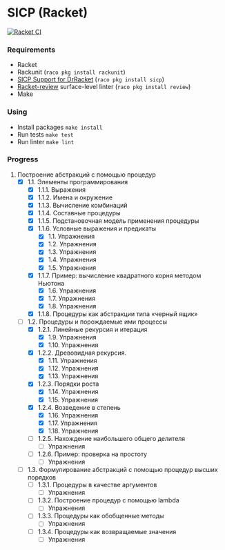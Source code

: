 # SICP (Racket)

[![Racket CI](https://github.com/AnastasiaKv/SICP/actions/workflows/racketci.yml/badge.svg)](https://github.com/AnastasiaKv/SICP/actions/workflows/racketci.yml)

### Requirements

- Racket
- Rackunit (`raco pkg install rackunit`)
- [SICP Support for DrRacket](https://docs.racket-lang.org/sicp-manual/index.html) (`raco pkg install sicp`)
- [Racket-review](https://github.com/Bogdanp/racket-review) surface-level linter (`raco pkg install review`)
- Make

### Using

- Install packages `make install`
- Run tests `make test`
- Run linter `make lint`

### Progress

1. Построение абстракций с помощью процедур
   - [x] 1.1. Элементы программирования
     - [x] 1.1.1. Выражения
     - [x] 1.1.2. Имена и окружение
     - [x] 1.1.3. Вычисление комбинаций
     - [x] 1.1.4. Составные процедуры
     - [x] 1.1.5. Подстановочная модель применения процедуры
     - [x] 1.1.6. Условные выражения и предикаты
       - [x] 1.1. Упражнения
       - [x] 1.2. Упражнения
       - [x] 1.3. Упражнения
       - [x] 1.4. Упражнения
       - [x] 1.5. Упражнения
     - [x] 1.1.7. Пример: вычисление квадратного корня методом Ньютона
       - [x] 1.6. Упражнения
       - [x] 1.7. Упражнения
       - [x] 1.8. Упражнения
     - [x] 1.1.8. Процедуры как абстракции типа «черный ящик»
   - [ ] 1.2. Процедуры и порождаемые ими процессы
     - [x] 1.2.1. Линейные рекурсия и итерация
       - [x] 1.9. Упражнения
       - [x] 1.10. Упражнения
     - [x] 1.2.2. Древовидная рекурсия.
       - [x] 1.11. Упражнения
       - [x] 1.12. Упражнения
       - [x] 1.13. Упражнения
     - [x] 1.2.3. Порядки роста
       - [x] 1.14. Упражнения
       - [x] 1.15. Упражнения
     - [x] 1.2.4. Возведение в степень
       - [x] 1.16. Упражнения
       - [x] 1.17. Упражнения
       - [x] 1.18. Упражнения
     - [ ] 1.2.5. Нахождение наибольшего общего делителя
       - [ ] Упражнения
     - [ ] 1.2.6. Пример: проверка на простоту
       - [ ] Упражнения
   - [ ] 1.3. Формулирование абстракций с помощью процедур высших порядков
     - [ ] 1.3.1. Процедуры в качестве аргументов
       - [ ] Упражнения
     - [ ] 1.3.2. Построение процедур с помощью lambda
       - [ ] Упражнения
     - [ ] 1.3.3. Процедуры как обобщенные методы
       - [ ] Упражнения
     - [ ] 1.3.4. Процедуры как возвращаемые значения
       - [ ] Упражнения
